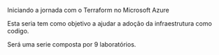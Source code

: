 Iniciando a jornada com o Terraform no Microsoft Azure 

Esta seria tem como objetivo a ajudar a adoção da infraestrutura como codigo.

Será uma serie composta por 9 laboratórios.
